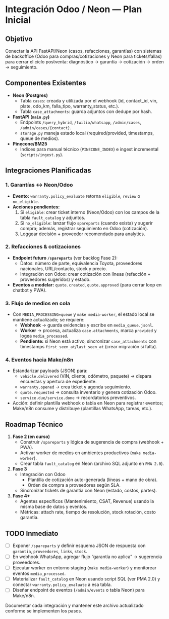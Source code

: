 # Integración Odoo / Neon — Plan Inicial

## Objetivo
Conectar la API FastAPI/Neon (casos, refacciones, garantías) con sistemas de backoffice (Odoo para compras/cotizaciones y Neon para tickets/fallas) para cerrar el ciclo postventa: diagnóstico → garantía → cotización → orden → seguimiento.

## Componentes Existentes
- **Neon (Postgres)**
  - Tabla `cases`: creada y utilizada por el webhook (id, contact_id, vin, plate, odo_km, falla_tipo, warranty_status, etc.).
  - Tabla `case_attachments`: guarda adjuntos con dedupe por hash.
- **FastAPI (`main.py`)**
  - Endpoints `/query_hybrid`, `/twilio/whatsapp`, `/admin/cases`, `/admin/cases/{contact}`.
  - `storage.py` maneja estado local (required/provided, timestamps, queue de medios).
- **Pinecone/BM25**
  - Índices para manual técnico (`PINECONE_INDEX`) e ingest incremental (`scripts/ingest.py`).

## Integraciones Planificadas

### 1. Garantías ↔ Neon/Odoo
- **Evento:** `warranty.policy_evaluate` retorna `eligible`, `review` o `no_eligible`.
- **Acciones pendientes:**
  1. Si `eligible`: crear ticket interno (Neon/Odoo) con los campos de la tabla `fault_catalog` y adjuntos.
  2. Si `no_eligible`: lanzar flujo `spareparts` (cuando exista) y sugerir compra; además, registrar seguimiento en Odoo (cotización).
  3. Loggear decisión + proveedor recomendado para analytics.

### 2. Refacciones & cotizaciones
- **Endpoint futuro `/spareparts`** (ver backlog Fase 2):
  - Datos: número de parte, equivalencia Toyota, proveedores nacionales, URL/contacto, stock y precio.
  - Integración con Odoo: crear cotización con líneas (refacción + proveedores sugeridos) y estado.
- **Eventos a modelar:** `quote.created`, `quote.approved` (para cerrar loop en chatbot y PWA).

### 3. Flujo de medios en cola
- Con `MEDIA_PROCESSING=queue` y `make media-worker`, el estado local se mantiene actualizado; se requiere:
  - **Webhook** → guarda evidencias y escribe en `media_queue.jsonl`.
  - **Worker** → procesa, actualiza `case.attachments`, marca `provided` y logea `media_processed`.
  - **Pendiente:** si Neon está activo, sincronizar `case_attachments` con timestamps `first_seen_at`/`last_seen_at` (crear migración si falta).

### 4. Eventos hacia Make/n8n
- Estandarizar payloads (JSON) para:
  - `vehicle.delivered` (VIN, cliente, odómetro, paquete) → dispara encuestas y apertura de expediente.
  - `warranty.opened` → crea ticket y agenda seguimiento.
  - `quote.requested` → consulta inventario y genera cotización Odoo.
  - `service.due/service.done` → recordatorios preventivos.
- Acción: definir plantilla webhook o tabla en Neon para registrar eventos; Make/n8n consume y distribuye (plantillas WhatsApp, tareas, etc.).

## Roadmap Técnico
1. **Fase 2 (en curso)**
   - Construir `/spareparts` y lógica de sugerencia de compra (webhook + PWA).
   - Activar worker de medios en ambientes productivos (`make media-worker`).
   - Crear tabla `fault_catalog` en Neon (archivo SQL adjunto en `PMA 2.0`).
2. **Fase 3**
   - Integración con Odoo
     - Plantilla de cotización auto-generada (líneas + mano de obra).
     - Orden de compra a proveedores según SLA.
   - Sincronizar tickets de garantía con Neon (estado, costos, partes).  
3. **Fase 4+**
   - Agentes específicos (Mantenimiento, CSAT, Revenue) usando la misma base de datos y eventos.
   - Métricas: attach rate, tiempo de resolución, stock rotación, costo garantía.

## TODO Inmediato
- [ ] Exponer `/spareparts` y definir esquema JSON de respuesta con `garantia`, `proveedores`, `links`, `stock`.
- [ ] En webhook WhatsApp, agregar flujo “garantía no aplica” → sugerencia proveedores.
- [ ] Ejecutar worker en entorno staging (`make media-worker`) y monitorear eventos `media_processed`.
- [ ] Materializar `fault_catalog` en Neon usando script SQL (ver PMA 2.0) y conectar `warranty.policy_evaluate` a esa tabla.
- [ ] Diseñar endpoint de eventos (`/admin/events` o tabla Neon) para Make/n8n.

Documentar cada integración y mantener este archivo actualizado conforme se implementen los pasos.
